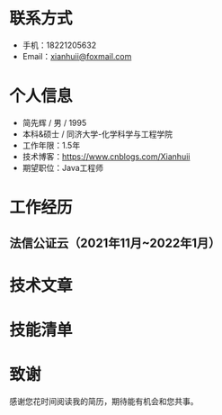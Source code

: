# 联系方式
- 手机：18221205632
- Email：xianhuii@foxmail.com

# 个人信息
- 简先辉 / 男 / 1995
- 本科&硕士 / 同济大学-化学科学与工程学院
- 工作年限：1.5年
- 技术博客：https://www.cnblogs.com/Xianhuii
- 期望职位：Java工程师

# 工作经历

## 法信公证云（2021年11月~2022年1月）

# 技术文章

# 技能清单

# 致谢
感谢您花时间阅读我的简历，期待能有机会和您共事。